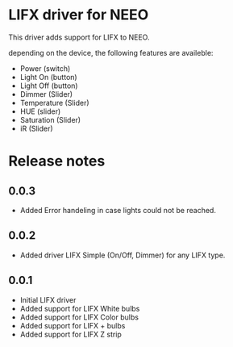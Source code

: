 # LIFX driver for NEEO

This driver adds support for LIFX to NEEO.

depending on the device, the following features are availeble:
- Power (switch)
- Light On (button)
- Light Off (button)
- Dimmer (Slider)
- Temperature (Slider)
- HUE (slider)
- Saturation (Slider)
- iR (Slider)

# Release notes
## 0.0.3
- Added Error handeling in case lights could not be reached.

## 0.0.2
- Added driver LIFX Simple (On/Off, Dimmer) for any LIFX type.

## 0.0.1
- Initial LIFX driver
- Added support for LIFX White bulbs
- Added support for LIFX Color bulbs
- Added support for LIFX + bulbs
- Added support for LIFX Z strip
